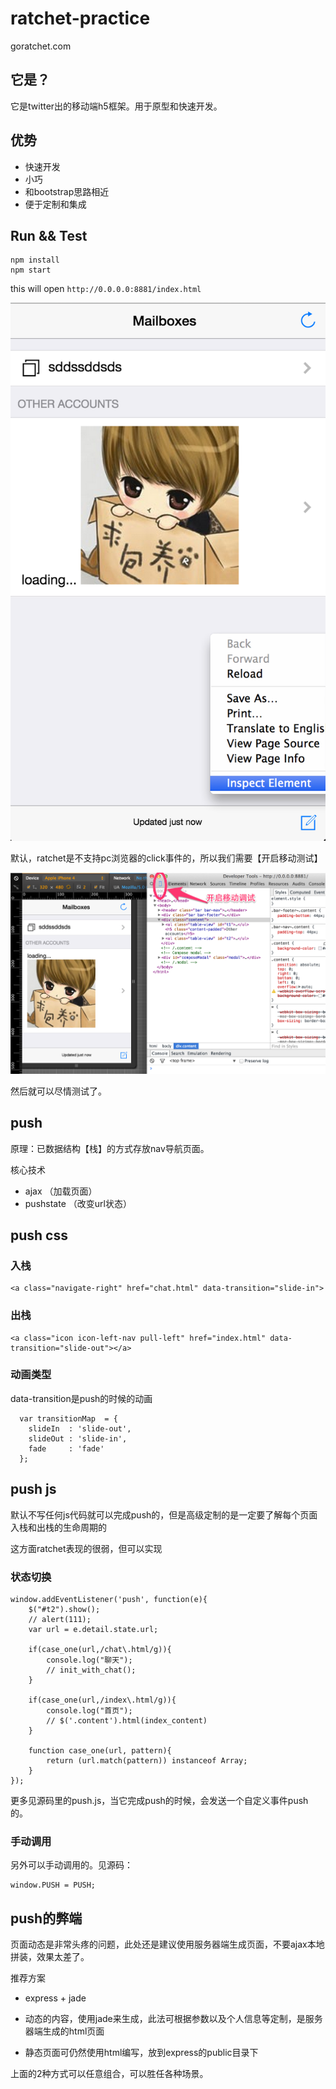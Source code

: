 ratchet-practice
================

goratchet.com

## 它是？

它是twitter出的移动端h5框架。用于原型和快速开发。

## 优势

- 快速开发
- 小巧
- 和bootstrap思路相近
- 便于定制和集成


## Run && Test

```
npm install 
npm start
```

this will open `http://0.0.0.0:8881/index.html`

![](doc/1.png)

默认，ratchet是不支持pc浏览器的click事件的，所以我们需要【开启移动测试】

![](doc/2.png)

然后就可以尽情测试了。

## push

原理：已数据结构【栈】的方式存放nav导航页面。

核心技术

- ajax （加载页面）
- pushstate （改变url状态）

## push css

### 入栈

```
<a class="navigate-right" href="chat.html" data-transition="slide-in">
```

### 出栈

```
<a class="icon icon-left-nav pull-left" href="index.html" data-transition="slide-out"></a>
```

### 动画类型

data-transition是push的时候的动画

```
  var transitionMap  = {
    slideIn  : 'slide-out',
    slideOut : 'slide-in',
    fade     : 'fade'
  };
```

## push js

默认不写任何js代码就可以完成push的，但是高级定制的是一定要了解每个页面入栈和出栈的生命周期的

这方面ratchet表现的很弱，但可以实现

### 状态切换

```
window.addEventListener('push', function(e){
	$("#t2").show();
	// alert(111);
	var url = e.detail.state.url;

	if(case_one(url,/chat\.html/g)){
		console.log("聊天");
		// init_with_chat();
	}

	if(case_one(url,/index\.html/g)){
		console.log("首页");
		// $('.content').html(index_content)		
	}

	function case_one(url, pattern){
		return (url.match(pattern)) instanceof Array;
	}
});

```

更多见源码里的push.js，当它完成push的时候，会发送一个自定义事件push的。


### 手动调用

另外可以手动调用的。见源码：

```
window.PUSH = PUSH;
```

## push的弊端

页面动态是非常头疼的问题，此处还是建议使用服务器端生成页面，不要ajax本地拼装，效果太差了。

推荐方案

- express + jade

- 动态的内容，使用jade来生成，此法可根据参数以及个人信息等定制，是服务器端生成的html页面
- 静态页面可仍然使用html编写，放到express的public目录下

上面的2种方式可以任意组合，可以胜任各种场景。

